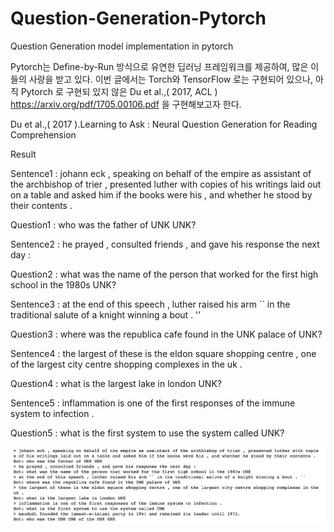 # Question-Generation-Pytorch
Question Generation model implementation in pytorch

Pytorch는 Define-by-Run 방식으로 유연한 딥러닝 프레임워크를 제공하여, 많은 이들의 사랑을 받고 있다. 이번 글에서는 Torch와 TensorFlow 로는 구현되어 있으나, 아직 Pytorch 로 구현되 있지 않은 Du et al.,( 2017, ACL ) <https://arxiv.org/pdf/1705.00106.pdf> 을 구현해보고자 한다.

Du et al.,( 2017 ).Learning to Ask : Neural Question Generation for Reading Comprehension


Result

Sentence1 : johann eck , speaking on behalf of the empire as assistant of the archbishop of trier , presented luther with copies of his writings laid out on a table and asked him if the books were his , and whether he stood by their contents . 

Question1 : who was the father of UNK UNK?

Sentence2 : he prayed , consulted friends , and gave his response the next day : 

Question2 : what was the name of the person that worked for the first high school in the 1980s UNK?

Sentence3 : at the end of this speech , luther raised his arm `` in the traditional salute of a knight winning a bout . ''

Question3 : where was the republica cafe found in the UNK palace of UNK?

Sentence4 : the largest of these is the eldon square shopping centre , one of the largest city centre shopping complexes in the uk .

Question4 : what is the largest lake in london UNK?

Sentence5 : inflammation is one of the first responses of the immune system to infection .

Question5 : what is the first system to use the system called UNK?

![Screenshot](result.png)
